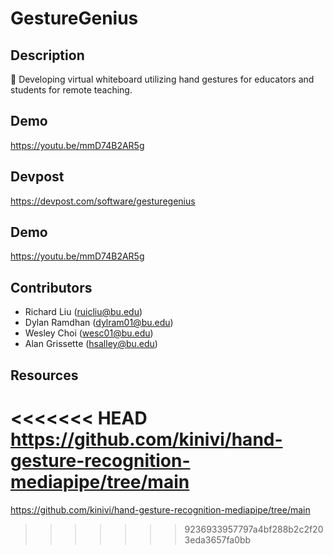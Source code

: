 # **GestureGenius**

## Description
👋 Developing virtual whiteboard utilizing hand gestures for educators and students for remote teaching.

## Demo
https://youtu.be/mmD74B2AR5g

## Devpost
https://devpost.com/software/gesturegenius

## Demo
https://youtu.be/mmD74B2AR5g

## Contributors
- Richard Liu (ruicliu@bu.edu)
- Dylan Ramdhan (dylram01@bu.edu)
- Wesley Choi (wesc01@bu.edu)
- Alan Grissette (hsalley@bu.edu)

## Resources
<<<<<<< HEAD
https://github.com/kinivi/hand-gesture-recognition-mediapipe/tree/main
=======
https://github.com/kinivi/hand-gesture-recognition-mediapipe/tree/main
>>>>>>> 9236933957797a4bf288b2c2f203eda3657fa0bb
